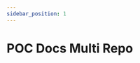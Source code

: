 ```yaml
---
sidebar_position: 1
---
```


# POC Docs Multi Repo

```java file=../demo-guide-doc/src/main/java/br/com/cardoso/controller/PersonController.java#L12-L21
```